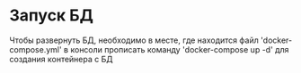 # Запуск БД
Чтобы развернуть БД, необходимо в месте, где находится файл 'docker-compose.yml' в консоли прописать команду 'docker-compose up -d' для создания контейнера с БД
